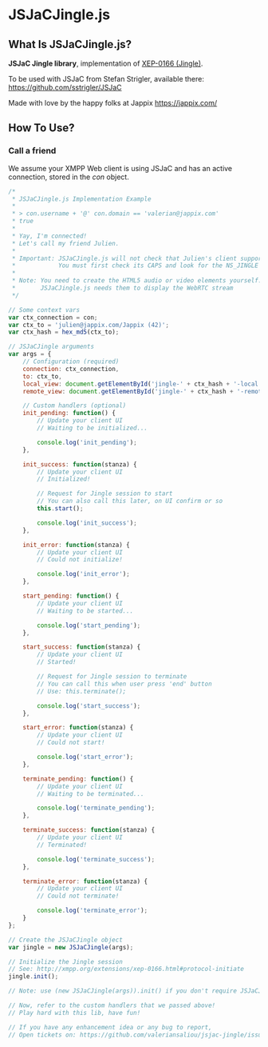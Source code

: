 JSJaCJingle.js
==============

## What Is JSJaCJingle.js?

**JSJaC Jingle library**, implementation of [XEP-0166 (Jingle)](http://xmpp.org/extensions/xep-0166.html).

To be used with JSJaC from Stefan Strigler, available there: https://github.com/sstrigler/JSJaC

Made with love by the happy folks at Jappix https://jappix.com/

## How To Use?

### Call a friend

We assume your XMPP Web client is using JSJaC and has an active connection, stored in the _con_ object.

```javascript
/*
 * JSJaCJingle.js Implementation Example
 *
 * > con.username + '@' con.domain == 'valerian@jappix.com'
 * true
 *
 * Yay, I'm connected!
 * Let's call my friend Julien.
 *
 * Important: JSJaCJingle.js will not check that Julien's client supports Jingle
 *            You must first check its CAPS and look for the NS_JINGLE variable value
 *
 * Note: You need to create the HTML5 audio or video elements yourself.
 *       JSJaCJingle.js needs them to display the WebRTC stream
 */

// Some context vars
var ctx_connection = con;
var ctx_to = 'julien@jappix.com/Jappix (42)';
var ctx_hash = hex_md5(ctx_to);

// JSJaCJingle arguments
var args = {
	// Configuration (required)
	connection: ctx_connection,
	to: ctx_to,
	local_view: document.getElementById('jingle-' + ctx_hash + '-local'),
	remote_view: document.getElementById('jingle-' + ctx_hash + '-remote')

	// Custom handlers (optional)
	init_pending: function() {
		// Update your client UI
		// Waiting to be initialized...

		console.log('init_pending');
	},

	init_success: function(stanza) {
		// Update your client UI
		// Initialized!

		// Request for Jingle session to start
		// You can also call this later, on UI confirm or so
		this.start();

		console.log('init_success');
	},

	init_error: function(stanza) {
		// Update your client UI
		// Could not initialize!

		console.log('init_error');
	},

	start_pending: function() {
		// Update your client UI
		// Waiting to be started...

		console.log('start_pending');
	},

	start_success: function(stanza) {
		// Update your client UI
		// Started!

		// Request for Jingle session to terminate
		// You can call this when user press 'end' button
		// Use: this.terminate();

		console.log('start_success');
	},

	start_error: function(stanza) {
		// Update your client UI
		// Could not start!

		console.log('start_error');
	},

	terminate_pending: function() {
		// Update your client UI
		// Waiting to be terminated...

		console.log('terminate_pending');
	},

	terminate_success: function(stanza) {
		// Update your client UI
		// Terminated!

		console.log('terminate_success');
	},

	terminate_error: function(stanza) {
		// Update your client UI
		// Could not terminate!

		console.log('terminate_error');
	}
};

// Create the JSJaCJingle object
var jingle = new JSJaCJingle(args);

// Initialize the Jingle session
// See: http://xmpp.org/extensions/xep-0166.html#protocol-initiate
jingle.init();

// Note: use (new JSJaCJingle(args)).init() if you don't require JSJaCJingle later

// Now, refer to the custom handlers that we passed above!
// Play hard with this lib, have fun!

// If you have any enhancement idea or any bug to report,
// Open tickets on: https://github.com/valeriansaliou/jsjac-jingle/issues

```